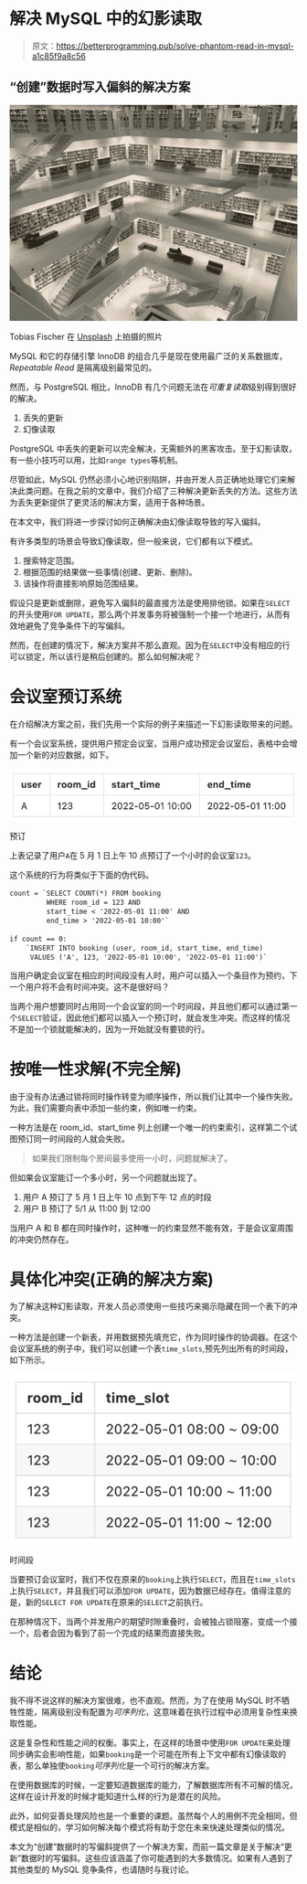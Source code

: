 # 解决 MySQL 中的幻影读取

> 原文：<https://betterprogramming.pub/solve-phantom-read-in-mysql-a1c85f9a8c56>

## “创建”数据时写入偏斜的解决方案

![](img/798f60774632538d132c43356d275179.png)

Tobias Fischer 在 [Unsplash](https://unsplash.com/photos/PkbZahEG2Ng) 上拍摄的照片

MySQL 和它的存储引擎 InnoDB 的组合几乎是现在使用最广泛的关系数据库， *Repeatable Read* 是隔离级别最常见的。

然而，与 PostgreSQL 相比，InnoDB 有几个问题无法在*可重复读取*级别得到很好的解决。

1.  丢失的更新
2.  幻像读取

PostgreSQL 中丢失的更新可以完全解决，无需额外的黑客攻击。至于幻影读取，有一些小技巧可以用，比如`range types`等机制。

尽管如此，MySQL 仍然必须小心地识别陷阱，并由开发人员正确地处理它们来解决此类问题。在我之前的文章中，我们介绍了三种解决更新丢失的方法。这些方法为丢失更新提供了更灵活的解决方案，适用于各种场景。

在本文中，我们将进一步探讨如何正确解决由幻像读取导致的写入偏斜。

有许多类型的场景会导致幻像读取，但一般来说，它们都有以下模式。

1.  搜索特定范围。
2.  根据范围的结果做一些事情(创建、更新、删除)。
3.  该操作将直接影响原始范围结果。

假设只是更新或删除，避免写入偏斜的最直接方法是使用排他锁。如果在`SELECT`的开头使用`FOR UPDATE`，那么两个并发事务将被强制一个接一个地进行，从而有效地避免了竞争条件下的写偏斜。

然而，在创建的情况下，解决方案并不那么直观。因为在`SELECT`中没有相应的行可以锁定，所以该行是稍后创建的。那么如何解决呢？

# 会议室预订系统

在介绍解决方案之前，我们先用一个实际的例子来描述一下幻影读取带来的问题。

有一个会议室系统，提供用户预定会议室，当用户成功预定会议室后，表格中会增加一个新的对应数据，如下。

![](img/e1e17f043f862cba3c11541dcd4a1c6b.png)

预订

上表记录了用户`A`在 5 月 1 日上午 10 点预订了一个小时的会议室`123`。

这个系统的行为将类似于下面的伪代码。

```
count = `SELECT COUNT(*) FROM booking 
         WHERE room_id = 123 AND 
         start_time < '2022-05-01 11:00' AND 
         end_time > '2022-05-01 10:00'`

if count == 0:
    `INSERT INTO booking (user, room_id, start_time, end_time)
     VALUES ('A', 123, '2022-05-01 10:00', '2022-05-01 11:00')`
```

当用户确定会议室在相应的时间段没有人时，用户可以插入一个条目作为预约，下一个用户将不会有时间冲突。这不是很好吗？

当两个用户想要同时占用同一个会议室的同一个时间段，并且他们都可以通过第一个`SELECT`验证，因此他们都可以插入一个预订时，就会发生冲突。而这样的情况不是加一个锁就能解决的，因为一开始就没有要锁的行。

# 按唯一性求解(不完全解)

由于没有办法通过锁将同时操作转变为顺序操作，所以我们让其中一个操作失败。为此，我们需要向表中添加一些约束，例如唯一约束。

一种方法是在 room_id、start_time 列上创建一个唯一的约束索引，这样第二个试图预订同一时间段的人就会失败。

> 如果我们限制每个房间最多使用一小时，问题就解决了。

但如果会议室能订一个多小时，另一个问题就出现了。

1.  用户 A 预订了 5 月 1 日上午 10 点到下午 12 点的时段
2.  用户 B 预订了 5/1 从 11:00 到 12:00

当用户 A 和 B 都在同时操作时，这种唯一的约束显然不能有效，于是会议室周围的冲突仍然存在。

# 具体化冲突(正确的解决方案)

为了解决这种幻影读取，开发人员必须使用一些技巧来揭示隐藏在同一个表下的冲突。

一种方法是创建一个新表，并用数据预先填充它，作为同时操作的协调器。在这个会议室系统的例子中，我们可以创建一个表`time_slots`,预先列出所有的时间段，如下所示。

![](img/527dfadf7288d5bc4cb1937ccd02bf20.png)

时间段

当要预订会议室时，我们不仅在原来的`booking`上执行`SELECT`，而且在`time_slots`上执行`SELECT`，并且我们可以添加`FOR UPDATE`，因为数据已经存在。值得注意的是，新的`SELECT FOR UPDATE`在原来的`SELECT`之前执行。

在那种情况下，当两个并发用户的期望时隙重叠时，会被独占锁阻塞，变成一个接一个，后者会因为看到了前一个完成的结果而直接失败。

# 结论

我不得不说这样的解决方案很难，也不直观。然而，为了在使用 MySQL 时不牺牲性能，隔离级别没有配置为*可序列化*，这意味着在执行过程中必须用复杂性来换取性能。

这是复杂性和性能之间的权衡。事实上，在这样的场景中使用`FOR UPDATE`来处理同步确实会影响性能，如果`booking`是一个可能在所有上下文中都有幻像读取的表，那么单独使`booking`*可序列化*是一个可行的解决方案。

在使用数据库的时候，一定要知道数据库的能力，了解数据库所有不可解的情况，这样在设计开发的时候才能知道什么样的行为是潜在的风险。

此外，如何妥善处理风险也是一个重要的课题。虽然每个人的用例不完全相同，但模式是相似的，学习如何解决每个模式将有助于您在未来快速处理类似的情况。

本文为“创建”数据时的写偏斜提供了一个解决方案，而前一篇文章是关于解决“更新”数据时的写偏斜。这些应该涵盖了你可能遇到的大多数情况。如果有人遇到了其他类型的 MySQL 竞争条件，也请随时与我讨论。